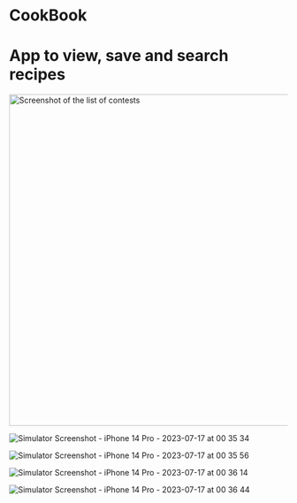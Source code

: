 # CookBook

# App to view, save and search recipes

<img src="[Images/MainScreen.png](https://github.com/blasckad/CookBook/assets/105739005/991e6a31-14d6-4c42-9ba9-a4c5511d2dda)" alt="Screenshot of the list of contests" height="600" />

![Simulator Screenshot - iPhone 14 Pro - 2023-07-17 at 00 35 34](https://github.com/blasckad/CookBook/assets/105739005/991e6a31-14d6-4c42-9ba9-a4c5511d2dda)

![Simulator Screenshot - iPhone 14 Pro - 2023-07-17 at 00 35 56](https://github.com/blasckad/CookBook/assets/105739005/ac5fa76c-89df-4c52-8408-fdfa511049ce|height=600)

![Simulator Screenshot - iPhone 14 Pro - 2023-07-17 at 00 36 14](https://github.com/blasckad/CookBook/assets/105739005/ad9c3ad5-26bb-4a13-87bb-40d7ddd70fb3)

![Simulator Screenshot - iPhone 14 Pro - 2023-07-17 at 00 36 44](https://github.com/blasckad/CookBook/assets/105739005/bbfc83d2-e5d1-448c-afcb-839877fd1a8b)
